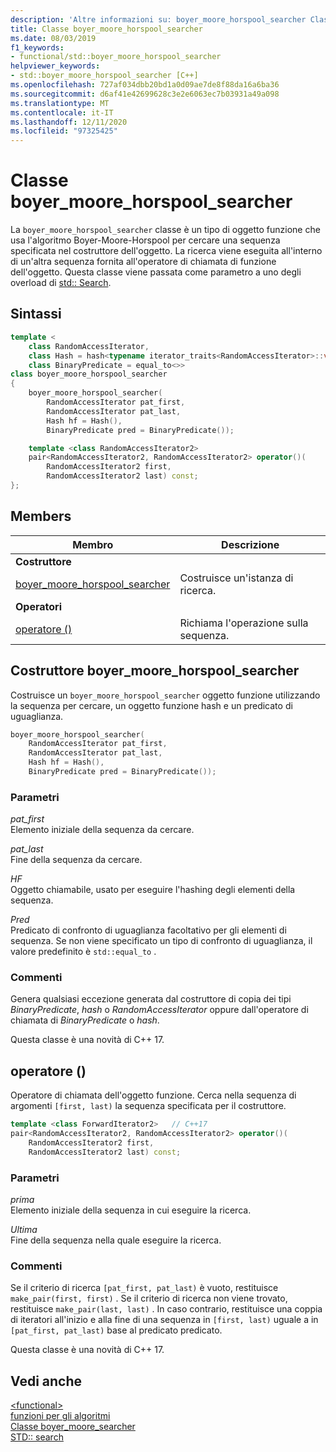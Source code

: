 ```yaml
---
description: 'Altre informazioni su: boyer_moore_horspool_searcher Class'
title: Classe boyer_moore_horspool_searcher
ms.date: 08/03/2019
f1_keywords:
- functional/std::boyer_moore_horspool_searcher
helpviewer_keywords:
- std::boyer_moore_horspool_searcher [C++]
ms.openlocfilehash: 727af034dbb20bd1a0d09ae7de8f88da16a6ba36
ms.sourcegitcommit: d6af41e42699628c3e2e6063ec7b03931a49a098
ms.translationtype: MT
ms.contentlocale: it-IT
ms.lasthandoff: 12/11/2020
ms.locfileid: "97325425"
---
```

# <a name="boyer_moore_horspool_searcher-class"></a>Classe boyer_moore_horspool_searcher

La `boyer_moore_horspool_searcher` classe è un tipo di oggetto funzione che usa l'algoritmo Boyer-Moore-Horspool per cercare una sequenza specificata nel costruttore dell'oggetto. La ricerca viene eseguita all'interno di un'altra sequenza fornita all'operatore di chiamata di funzione dell'oggetto. Questa classe viene passata come parametro a uno degli overload di [std:: Search](algorithm-functions.md#search).

## <a name="syntax"></a>Sintassi

```cpp
template <
    class RandomAccessIterator,
    class Hash = hash<typename iterator_traits<RandomAccessIterator>::value_type>,
    class BinaryPredicate = equal_to<>>
class boyer_moore_horspool_searcher
{
    boyer_moore_horspool_searcher(
        RandomAccessIterator pat_first,
        RandomAccessIterator pat_last,
        Hash hf = Hash(),
        BinaryPredicate pred = BinaryPredicate());

    template <class RandomAccessIterator2>
    pair<RandomAccessIterator2, RandomAccessIterator2> operator()(
        RandomAccessIterator2 first,
        RandomAccessIterator2 last) const;
};
```

## <a name="members"></a>Members

| Membro | Descrizione |
| - | - |
| **Costruttore** | |
| [boyer_moore_horspool_searcher](#boyer-moore-horspool-searcher-constructor) | Costruisce un'istanza di ricerca. |
| **Operatori** | |
| [operatore ()](#operator-call) | Richiama l'operazione sulla sequenza. |

## <a name="boyer_moore_horspool_searcher-constructor"></a><a name="boyer-moore-horspool-searcher-constructor"></a> Costruttore boyer_moore_horspool_searcher

Costruisce un `boyer_moore_horspool_searcher` oggetto funzione utilizzando la sequenza per cercare, un oggetto funzione hash e un predicato di uguaglianza.

```cpp
boyer_moore_horspool_searcher(
    RandomAccessIterator pat_first,
    RandomAccessIterator pat_last,
    Hash hf = Hash(),
    BinaryPredicate pred = BinaryPredicate());
```

### <a name="parameters"></a>Parametri

*pat_first*\
Elemento iniziale della sequenza da cercare.

*pat_last*\
Fine della sequenza da cercare.

*HF*\
Oggetto chiamabile, usato per eseguire l'hashing degli elementi della sequenza.

*Pred*\
Predicato di confronto di uguaglianza facoltativo per gli elementi di sequenza. Se non viene specificato un tipo di confronto di uguaglianza, il valore predefinito è `std::equal_to` .

### <a name="remarks"></a>Commenti

Genera qualsiasi eccezione generata dal costruttore di copia dei tipi *BinaryPredicate*, *hash* o *RandomAccessIterator* oppure dall'operatore di chiamata di *BinaryPredicate* o *hash*.

Questa classe è una novità di C++ 17.

## <a name="operator"></a><a name="operator-call"></a> operatore ()

Operatore di chiamata dell'oggetto funzione. Cerca nella sequenza di argomenti `[first, last)` la sequenza specificata per il costruttore.

```cpp
template <class ForwardIterator2>   // C++17
pair<RandomAccessIterator2, RandomAccessIterator2> operator()(
    RandomAccessIterator2 first,
    RandomAccessIterator2 last) const;
```

### <a name="parameters"></a>Parametri

*prima*\
Elemento iniziale della sequenza in cui eseguire la ricerca.

*Ultima*\
Fine della sequenza nella quale eseguire la ricerca.

### <a name="remarks"></a>Commenti

Se il criterio di ricerca `[pat_first, pat_last)` è vuoto, restituisce `make_pair(first, first)` . Se il criterio di ricerca non viene trovato, restituisce `make_pair(last, last)` . In caso contrario, restituisce una coppia di iteratori all'inizio e alla fine di una sequenza in `[first, last)` uguale a in `[pat_first, pat_last)` base al predicato predicato. 

Questa classe è una novità di C++ 17.

## <a name="see-also"></a>Vedi anche

[\<functional>](functional.md)\
[funzioni per gli algoritmi](algorithm-functions.md)\
[Classe boyer_moore_searcher](boyer-moore-searcher-class.md)\
[STD:: search](algorithm-functions.md#search)
